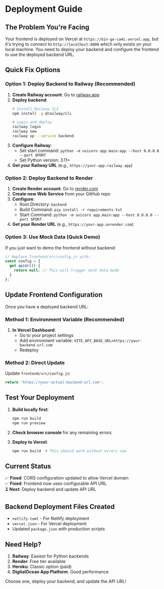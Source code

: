 # Deployment Guide

## The Problem You're Facing

Your frontend is deployed on Vercel at `https://bin-go-ca4i.vercel.app`, but it's trying to connect to `http://localhost:8000` which only exists on your local machine. You need to deploy your backend and configure the frontend to use the deployed backend URL.

## Quick Fix Options

### Option 1: Deploy Backend to Railway (Recommended)

1. **Create Railway account**: Go to [railway.app](https://railway.app)
2. **Deploy backend**:
   ```bash
   # Install Railway CLI
   npm install -g @railway/cli
   
   # Login and deploy
   railway login
   railway new
   railway up --service backend
   ```
3. **Configure Railway**:
   - Set start command: `python -m uvicorn app.main:app --host 0.0.0.0 --port $PORT`
   - Set Python version: 3.11+
4. **Get your Railway URL** (e.g., `https://your-app.railway.app`)

### Option 2: Deploy Backend to Render

1. **Create Render account**: Go to [render.com](https://render.com)
2. **Create new Web Service** from your GitHub repo
3. **Configure**:
   - Root Directory: `backend`
   - Build Command: `pip install -r requirements.txt`
   - Start Command: `python -m uvicorn app.main:app --host 0.0.0.0 --port $PORT`
4. **Get your Render URL** (e.g., `https://your-app.onrender.com`)

### Option 3: Use Mock Data (Quick Demo)

If you just want to demo the frontend without backend:

```javascript
// Replace frontend/src/config.js with:
const config = {
  get apiUrl() {
    return null; // This will trigger mock data mode
  }
};
```

## Update Frontend Configuration

Once you have a deployed backend URL:

### Method 1: Environment Variable (Recommended)

1. **In Vercel Dashboard**:
   - Go to your project settings
   - Add environment variable: `VITE_API_BASE_URL=https://your-backend-url.com`
   - Redeploy

### Method 2: Direct Update

Update `frontend/src/config.js`:
```javascript
return 'https://your-actual-backend-url.com';
```

## Test Your Deployment

1. **Build locally first**:
   ```bash
   npm run build
   npm run preview
   ```

2. **Check browser console** for any remaining errors

3. **Deploy to Vercel**:
   ```bash
   npm run build  # This should work without errors now
   ```

## Current Status

✅ **Fixed**: CORS configuration updated to allow Vercel domain  
✅ **Fixed**: Frontend now uses configurable API URL  
⏳ **Next**: Deploy backend and update API URL  

## Backend Deployment Files Created

- `netlify.toml` - For Netlify deployment
- `vercel.json` - For Vercel deployment  
- Updated `package.json` with production scripts

## Need Help?

1. **Railway**: Easiest for Python backends
2. **Render**: Free tier available
3. **Heroku**: Classic option (paid)
4. **DigitalOcean App Platform**: Good performance

Choose one, deploy your backend, and update the API URL!
